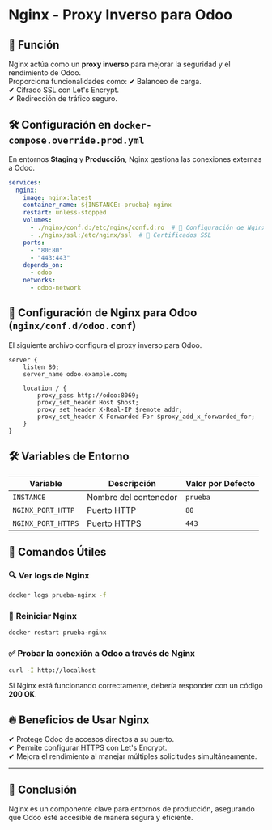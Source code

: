# Nginx - Proxy Inverso para Odoo

## 📌 Función
Nginx actúa como un **proxy inverso** para mejorar la seguridad y el rendimiento de Odoo.  
Proporciona funcionalidades como:
✔ Balanceo de carga.  
✔ Cifrado SSL con Let's Encrypt.  
✔ Redirección de tráfico seguro.

## 🛠 Configuración en `docker-compose.override.prod.yml`
En entornos **Staging** y **Producción**, Nginx gestiona las conexiones externas a Odoo.

```yaml
services:
  nginx:
    image: nginx:latest
    container_name: ${INSTANCE:-prueba}-nginx
    restart: unless-stopped
    volumes:
      - ./nginx/conf.d:/etc/nginx/conf.d:ro  # 🔹 Configuración de Nginx
      - ./nginx/ssl:/etc/nginx/ssl  # 🔹 Certificados SSL
    ports:
      - "80:80"
      - "443:443"
    depends_on:
      - odoo
    networks:
      - odoo-network
```

## 📌 Configuración de Nginx para Odoo (`nginx/conf.d/odoo.conf`)
El siguiente archivo configura el proxy inverso para Odoo.

```nginx
server {
    listen 80;
    server_name odoo.example.com;

    location / {
        proxy_pass http://odoo:8069;
        proxy_set_header Host $host;
        proxy_set_header X-Real-IP $remote_addr;
        proxy_set_header X-Forwarded-For $proxy_add_x_forwarded_for;
    }
}
```

## 🛠 Variables de Entorno
| **Variable**        | **Descripción**                  | **Valor por Defecto** |
|--------------------|--------------------------------|----------------|
| `INSTANCE`        | Nombre del contenedor         | `prueba` |
| `NGINX_PORT_HTTP` | Puerto HTTP                   | `80` |
| `NGINX_PORT_HTTPS`| Puerto HTTPS                  | `443` |

## 🚀 Comandos Útiles

### 🔍 **Ver logs de Nginx**
```bash
docker logs prueba-nginx -f
```

### 🔄 **Reiniciar Nginx**
```bash
docker restart prueba-nginx
```

### ✅ **Probar la conexión a Odoo a través de Nginx**
```bash
curl -I http://localhost
```
Si Nginx está funcionando correctamente, debería responder con un código **200 OK**.

## 🔥 **Beneficios de Usar Nginx**
✔ Protege Odoo de accesos directos a su puerto.  
✔ Permite configurar HTTPS con Let's Encrypt.  
✔ Mejora el rendimiento al manejar múltiples solicitudes simultáneamente.  

---

## 📌 Conclusión
Nginx es un componente clave para entornos de producción, asegurando que Odoo esté accesible de manera segura y eficiente.

